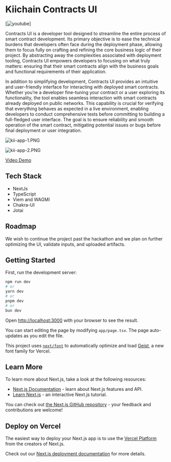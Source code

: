 # Kiichain Contracts UI

[![youtube](https://www.youtube.com/watch?v=j9QAgGjVxwk)]

Contracts UI is a developer tool designed to streamline the entire process of smart contract development. Its primary objective is to ease the technical burdens that developers often face during the deployment phase, allowing them to focus fully on crafting and refining the core business logic of their project. By abstracting away the complexities associated with deployment tooling, Contracts UI empowers developers to focusing on what truly matters: ensuring that their smart contracts align with the business goals and functional requirements of their application.

In addition to simplifying development, Contracts UI provides an intuitive and user-friendly interface for interacting with deployed smart contracts. Whether you’re a developer fine-tuning your contract or a user exploring its functionality, the tool enables seamless interaction with smart contracts already deployed on public networks. This capability is crucial for verifying that everything behaves as expected in a live environment, enabling developers to conduct comprehensive tests before committing to building a full-fledged user interface. The goal is to ensure reliability and smooth operation of the smart contract, mitigating potential issues or bugs before final deployment or user integration.

![kii-app-1.PNG](https://cdn.dorahacks.io/static/files/191f6898e77df1222e44cb84c7280b93.png)

![kii-app-2.PNG](https://cdn.dorahacks.io/static/files/191f689e40de350d575aef648488248e.png)

[Video Demo](https://www.youtube.com/watch?v=j9QAgGjVxwk)

## Tech Stack

- NextJs
- TypeScript
- Viem and WAGMI
- Chakra-UI
- Jotai

## Roadmap

We wish to continue the project past the hackathon and we plan on further optimizing the UI, validate inputs, and uploaded artifacts.

## Getting Started

First, run the development server:

```bash
npm run dev
# or
yarn dev
# or
pnpm dev
# or
bun dev
```

Open [http://localhost:3000](http://localhost:3000) with your browser to see the result.

You can start editing the page by modifying `app/page.tsx`. The page auto-updates as you edit the file.

This project uses [`next/font`](https://nextjs.org/docs/app/building-your-application/optimizing/fonts) to automatically optimize and load [Geist](https://vercel.com/font), a new font family for Vercel.

## Learn More

To learn more about Next.js, take a look at the following resources:

- [Next.js Documentation](https://nextjs.org/docs) - learn about Next.js features and API.
- [Learn Next.js](https://nextjs.org/learn) - an interactive Next.js tutorial.

You can check out [the Next.js GitHub repository](https://github.com/vercel/next.js) - your feedback and contributions are welcome!

## Deploy on Vercel

The easiest way to deploy your Next.js app is to use the [Vercel Platform](https://vercel.com/new?utm_medium=default-template&filter=next.js&utm_source=create-next-app&utm_campaign=create-next-app-readme) from the creators of Next.js.

Check out our [Next.js deployment documentation](https://nextjs.org/docs/app/building-your-application/deploying) for more details.
